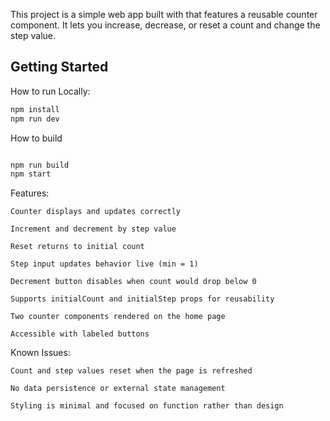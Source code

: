 This project is a simple web app built with that features a reusable counter component. It lets you increase, decrease, or reset a count and change the step value.

## Getting Started

How to run Locally:

```bash
npm install
npm run dev
```
How to build

```bash

npm run build
npm start
```
Features:

    Counter displays and updates correctly

    Increment and decrement by step value

    Reset returns to initial count

    Step input updates behavior live (min = 1)

    Decrement button disables when count would drop below 0

    Supports initialCount and initialStep props for reusability

    Two counter components rendered on the home page

    Accessible with labeled buttons

Known Issues:

    Count and step values reset when the page is refreshed

    No data persistence or external state management

    Styling is minimal and focused on function rather than design